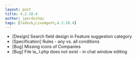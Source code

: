 ```yaml
---
layout: post
title: 4.2.10.4
author: jperdochqu
tags: [ladesk,LiveAgent,4.2.10.4]
---
```


- [Design] Search field design in Feature suggestion category
- [Specification] Rules - any vs. all conditions
- [Bug] Missing icons of Companies
- [Bug] File la_.l.php does not exist - in chat window editing
